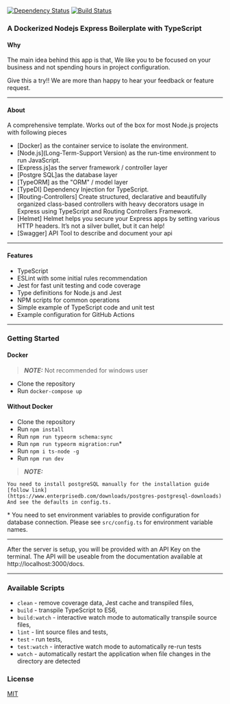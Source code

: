   [![Dependency Status](https://david-dm.org/Microsoft/TypeScript-Node-Starter.svg)](https://david-dm.org/Microsoft/TypeScript-Node-Starter) [![Build Status](https://travis-ci.org/Microsoft/TypeScript-Node-Starter.svg?branch=master)](https://travis-ci.org/Microsoft/TypeScript-Node-Starter)


### A Dockerized Nodejs Express Boilerplate with TypeScript

#### Why
The main idea behind this app is that, We like you to be focused on your business and not spending hours in project configuration. 

Give this a try!! We are more than happy to hear your feedback or feature request.

---

#### About

A comprehensive template. Works out of the box for most Node.js projects with following pieces 

- [Docker] as the container service to isolate the environment.
- [Node.js](Long-Term-Support Version) as the run-time environment to run JavaScript.
- [Express.js]as the server framework / controller layer
- [Postgre SQL]as the database layer
- [TypeORM] as the "ORM" / model layer
- [TypeDI] Dependency Injection for TypeScript.
- [Routing-Controllers] Create structured, declarative and beautifully organized class-based controllers with heavy decorators usage in Express using TypeScript and Routing Controllers Framework.
- [Helmet] Helmet helps you secure your Express apps by setting various HTTP headers. It’s not a silver bullet, but it can help!
- [Swagger] API Tool to describe and document your api

---

#### Features

+ TypeScript
+ ESLint with some initial rules recommendation
+ Jest for fast unit testing and code coverage
+ Type definitions for Node.js and Jest
+ NPM scripts for common operations
+ Simple example of TypeScript code and unit test
+ Example configuration for GitHub Actions

---

### Getting Started

#### Docker

> **_NOTE:_** Not recommended for windows user

- Clone the repository
- Run `docker-compose up`

#### Without Docker

- Clone the repository
- Run `npm install`
- Run `npm run typeorm schema:sync`
- Run `npm run typeorm migration:run`\*
- Run `npm i ts-node -g`
- Run `npm run dev`

> **_NOTE:_**

    You need to install postgreSQL manually for the installation guide [follow link]
    (https://www.enterprisedb.com/downloads/postgres-postgresql-downloads)
    And see the defaults in config.ts.
\* You need to set environment variables to provide configuration for database connection. Please see `src/config.ts` for environment variable names.

---

After the server is setup, you will be provided with an API Key on the terminal.
The API will be useable from the documentation available at http://localhost:3000/docs.

---

### Available Scripts

+ `clean` - remove coverage data, Jest cache and transpiled files,
+ `build` - transpile TypeScript to ES6,
+ `build:watch` - interactive watch mode to automatically transpile source files,
+ `lint` - lint source files and tests,
+ `test` - run tests,
+ `test:watch` - interactive watch mode to automatically re-run tests
+ `watch` - automatically restart the application when file changes in the directory are detected


### License
[MIT](/LICENSE)
